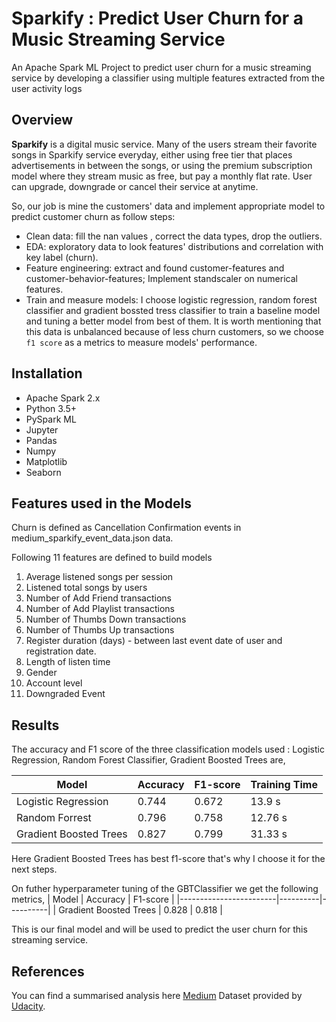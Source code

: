 # Sparkify : Predict User Churn for a Music Streaming Service

An Apache Spark ML Project to predict user churn for a music streaming service by developing a classifier using multiple features extracted from the user activity logs

## Overview
**Sparkify** is a digital music service. Many of the users stream their favorite songs in Sparkify service everyday, either using free tier that places advertisements in between the songs, or using the premium subscription model where they stream music as free, but pay a monthly flat rate. User can upgrade, downgrade or cancel their service at anytime.  

So, our job is mine the customers' data and implement appropriate model to predict customer churn as follow steps:

- Clean data: fill the nan values , correct the data types, drop the outliers.
- EDA: exploratory data to look features' distributions and correlation with key label (churn).
- Feature engineering: extract and found customer-features and customer-behavior-features; Implement standscaler on numerical features.
- Train and measure models:  I choose logistic regression, random forest classifier and gradient bossted tress classifier to train a baseline model and tuning a better model from best of them. It is worth mentioning that this data is unbalanced because of less churn customers, so we choose `f1 score`  as a metrics to measure models' performance.

## Installation

- Apache Spark 2.x
- Python 3.5+
- PySpark ML
- Jupyter
- Pandas
- Numpy
- Matplotlib
- Seaborn

## Features used in the Models

Churn is defined as Cancellation Confirmation events in medium_sparkify_event_data.json data.

Following 11 features are defined to build models

1. Average listened songs per session
2. Listened total songs by users
3. Number of Add Friend transactions
4. Number of Add Playlist transactions
5. Number of Thumbs Down transactions
6. Number of Thumbs Up transactions
7. Register duration (days) - between last event date of user and registration date.
8. Length of listen time
9. Gender
10. Account level
11. Downgraded Event


## Results

The accuracy and F1 score of the three classification models used : Logistic Regression, Random Forest Classifier, Gradient Boosted Trees are,


| Model                  | Accuracy | F1-score | Training Time  |
|------------------------|----------|----------|----------------|
| Logistic Regression    | 0.744    | 0.672    | 13.9 s         |
| Random Forrest         | 0.796    | 0.758    | 12.76 s        |
| Gradient Boosted Trees | 0.827    | 0.799    | 31.33 s        |


Here Gradient Boosted Trees has best f1-score that's why I choose it for the next steps.


On futher hyperparameter tuning of the GBTClassifier we get the following metrics,
| Model                  | Accuracy | F1-score |
|------------------------|----------|----------|
| Gradient Boosted Trees | 0.828    | 0.818    |

This is our final model and will be used to predict the user churn for this streaming service.

## References

You can find a summarised analysis here [Medium](https://abhi-rohatgi.medium.com/sparkify-predicting-the-user-churn-using-apache-spark-ee4178f859c8)
Dataset provided by [Udacity](https://cn.udacity.com/).
